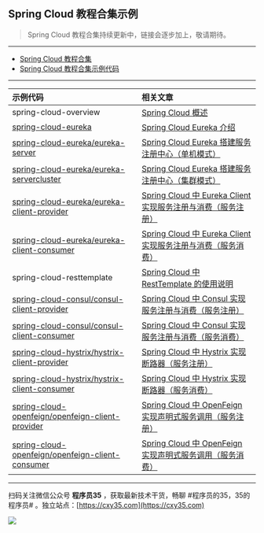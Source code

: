 ## Spring Cloud 教程合集示例

> Spring Cloud 教程合集持续更新中，链接会逐步加上，敬请期待。

---

- [Spring Cloud 教程合集](https://mp.weixin.qq.com/s/SBmcs2bxumhNz4kky1pl-A)
- [Spring Cloud 教程合集示例代码](https://github.com/cxy35/spring-cloud-samples)

---

|示例代码|相关文章|
|:-|:-|
|spring-cloud-overview|[Spring Cloud 概述](http://www.cxy35.com/2020/03/20/SpringCloud/spring-cloud-overview/)|
|[spring-cloud-eureka](https://github.com/cxy35/spring-cloud-samples/tree/master/spring-cloud-eureka)|[Spring Cloud Eureka 介绍](http://www.cxy35.com/2020/04/07/SpringCloud/spring-cloud-eureka-overview/)|
|[spring-cloud-eureka/eureka-server](https://github.com/cxy35/spring-cloud-samples/tree/master/spring-cloud-eureka/eureka-server)|[Spring Cloud Eureka 搭建服务注册中心（单机模式）](https://mp.weixin.qq.com/s/v3KbL_QnHVxuio73Am9v-A)|
|[spring-cloud-eureka/eureka-servercluster](https://github.com/cxy35/spring-cloud-samples/tree/master/spring-cloud-eureka/eureka-servercluster)|[Spring Cloud Eureka 搭建服务注册中心（集群模式）](https://mp.weixin.qq.com/s/v3KbL_QnHVxuio73Am9v-A)|
|[spring-cloud-eureka/eureka-client-provider](https://github.com/cxy35/spring-cloud-samples/tree/master/spring-cloud-eureka/eureka-client-provider)|[Spring Cloud 中 Eureka Client 实现服务注册与消费（服务注册）](https://mp.weixin.qq.com/s/APfg9FsCf_vZk8Ej0GElFg)|
|[spring-cloud-eureka/eureka-client-consumer](https://github.com/cxy35/spring-cloud-samples/tree/master/spring-cloud-eureka/eureka-client-consumer)|[Spring Cloud 中 Eureka Client 实现服务注册与消费（服务消费）](https://mp.weixin.qq.com/s/APfg9FsCf_vZk8Ej0GElFg)|
|spring-cloud-resttemplate|[Spring Cloud 中 RestTemplate 的使用说明](https://mp.weixin.qq.com/s/mJkqtckvWnxia4yOmZqS6w)|
|[spring-cloud-consul/consul-client-provider](https://github.com/cxy35/spring-cloud-samples/tree/master/spring-cloud-consul/consul-client-provider)|[Spring Cloud 中 Consul 实现服务注册与消费（服务注册）](https://mp.weixin.qq.com/s/V8ZtUlD55W0LTC9NjF2jfQ)|
|[spring-cloud-consul/consul-client-consumer](https://github.com/cxy35/spring-cloud-samples/tree/master/spring-cloud-consul/consul-client-consumer)|[Spring Cloud 中 Consul 实现服务注册与消费（服务消费）](https://mp.weixin.qq.com/s/V8ZtUlD55W0LTC9NjF2jfQ)|
|[spring-cloud-hystrix/hystrix-client-provider](https://github.com/cxy35/spring-cloud-samples/tree/master/spring-cloud-hystrix/hystrix-client-provider)|[Spring Cloud 中 Hystrix 实现断路器（服务注册）](https://mp.weixin.qq.com/s/eDqpM7xaePpF5c7v9BIqgg)|
|[spring-cloud-hystrix/hystrix-client-consumer](https://github.com/cxy35/spring-cloud-samples/tree/master/spring-cloud-hystrix/hystrix-client-consumer)|[Spring Cloud 中 Hystrix 实现断路器（服务消费）](https://mp.weixin.qq.com/s/eDqpM7xaePpF5c7v9BIqgg)|
|[spring-cloud-openfeign/openfeign-client-provider](https://github.com/cxy35/spring-cloud-samples/tree/master/spring-cloud-openfeign/openfeign-client-provider)|[Spring Cloud 中 OpenFeign 实现声明式服务调用（服务注册）]()|
|[spring-cloud-openfeign/openfeign-client-consumer](https://github.com/cxy35/spring-cloud-samples/tree/master/spring-cloud-openfeign/openfeign-client-consumer)|[Spring Cloud 中 OpenFeign 实现声明式服务调用（服务消费）]()|


---

扫码关注微信公众号 **程序员35** ，获取最新技术干货，畅聊 #程序员的35，35的程序员# 。独立站点：[https://cxy35.com](https://cxy35.com)

![](https://oscimg.oschina.net/oscnet/up-285838b9c516db5bb1ba760f292f2346078.JPEG)